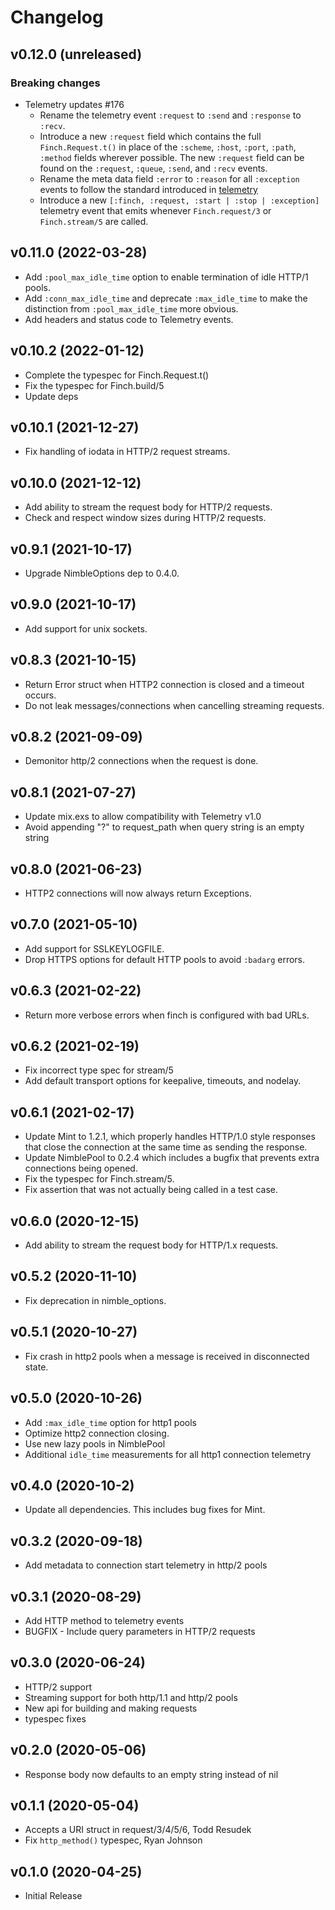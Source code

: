 # Changelog

## v0.12.0 (unreleased)

### Breaking changes

- Telemetry updates #176
  - Rename the telemetry event `:request` to `:send` and `:response` to `:recv`.
  - Introduce a new `:request` field which contains the full `Finch.Request.t()` in place of the `:scheme`, `:host`, `:port`, `:path`, `:method` fields wherever possible. The new `:request` field can be found on the `:request`, `:queue`, `:send`, and `:recv` events.
  - Rename the meta data field `:error` to `:reason` for all `:exception` events to follow the standard introduced in [telemetry](https://github.com/beam-telemetry/telemetry/blob/3f069cfd2193396bee221d0709287c1bdaa4fabf/src/telemetry.erl#L335)
  - Introduce a new `[:finch, :request, :start | :stop | :exception]` telemetry event that emits
    whenever `Finch.request/3` or `Finch.stream/5` are called.

## v0.11.0 (2022-03-28)

- Add `:pool_max_idle_time` option to enable termination of idle HTTP/1 pools.
- Add `:conn_max_idle_time` and deprecate `:max_idle_time` to make the distinction from
  `:pool_max_idle_time` more obvious.
- Add headers and status code to Telemetry events.

## v0.10.2 (2022-01-12)

- Complete the typespec for Finch.Request.t()
- Fix the typespec for Finch.build/5
- Update deps

## v0.10.1 (2021-12-27)

- Fix handling of iodata in HTTP/2 request streams.

## v0.10.0 (2021-12-12)

- Add ability to stream the request body for HTTP/2 requests.
- Check and respect window sizes during HTTP/2 requests.

## v0.9.1 (2021-10-17)

- Upgrade NimbleOptions dep to 0.4.0.

## v0.9.0 (2021-10-17)

- Add support for unix sockets.

## v0.8.3 (2021-10-15)

- Return Error struct when HTTP2 connection is closed and a timeout occurs.
- Do not leak messages/connections when cancelling streaming requests.

## v0.8.2 (2021-09-09)

- Demonitor http/2 connections when the request is done.

## v0.8.1 (2021-07-27)

- Update mix.exs to allow compatibility with Telemetry v1.0
- Avoid appending "?" to request_path when query string is an empty string

## v0.8.0 (2021-06-23)

- HTTP2 connections will now always return Exceptions.

## v0.7.0 (2021-05-10)

- Add support for SSLKEYLOGFILE.
- Drop HTTPS options for default HTTP pools to avoid `:badarg` errors.

## v0.6.3 (2021-02-22)

- Return more verbose errors when finch is configured with bad URLs.

## v0.6.2 (2021-02-19)

- Fix incorrect type spec for stream/5
- Add default transport options for keepalive, timeouts, and nodelay.

## v0.6.1 (2021-02-17)

- Update Mint to 1.2.1, which properly handles HTTP/1.0 style responses that close
  the connection at the same time as sending the response.
- Update NimblePool to 0.2.4 which includes a bugfix that prevents extra connections
  being opened.
- Fix the typespec for Finch.stream/5.
- Fix assertion that was not actually being called in a test case.

## v0.6.0 (2020-12-15)

- Add ability to stream the request body for HTTP/1.x requests.

## v0.5.2 (2020-11-10)

- Fix deprecation in nimble_options.

## v0.5.1 (2020-10-27)

- Fix crash in http2 pools when a message is received in disconnected state.

## v0.5.0 (2020-10-26)

- Add `:max_idle_time` option for http1 pools
- Optimize http2 connection closing.
- Use new lazy pools in NimblePool
- Additional `idle_time` measurements for all http1 connection telemetry

## v0.4.0 (2020-10-2)

- Update all dependencies. This includes bug fixes for Mint.

## v0.3.2 (2020-09-18)

- Add metadata to connection start telemetry in http/2 pools

## v0.3.1 (2020-08-29)

- Add HTTP method to telemetry events
- BUGFIX - Include query parameters in HTTP/2 requests

## v0.3.0 (2020-06-24)

- HTTP/2 support
- Streaming support for both http/1.1 and http/2 pools
- New api for building and making requests
- typespec fixes

## v0.2.0 (2020-05-06)

- Response body now defaults to an empty string instead of nil

## v0.1.1 (2020-05-04)

- Accepts a URI struct in request/3/4/5/6, Todd Resudek
- Fix `http_method()` typespec, Ryan Johnson

## v0.1.0 (2020-04-25)

- Initial Release
